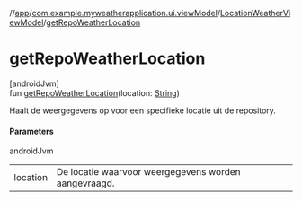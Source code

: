 //[app](../../../index.md)/[com.example.myweatherapplication.ui.viewModel](../index.md)/[LocationWeatherViewModel](index.md)/[getRepoWeatherLocation](get-repo-weather-location.md)

# getRepoWeatherLocation

[androidJvm]\
fun [getRepoWeatherLocation](get-repo-weather-location.md)(location: [String](https://kotlinlang.org/api/latest/jvm/stdlib/kotlin/-string/index.html))

Haalt de weergegevens op voor een specifieke locatie uit de repository.

#### Parameters

androidJvm

| | |
|---|---|
| location | De locatie waarvoor weergegevens worden aangevraagd. |
